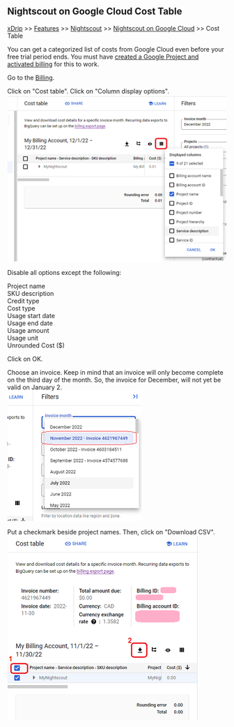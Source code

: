 ## Nightscout on Google Cloud Cost Table
[xDrip](../../README.md) >> [Features](../Features_page) >> [Nightscout](../Nightscout_page) >> [Nightscout on Google Cloud](./GoogleCloud) >> Cost Table  
  
You can get a categorized list of costs from Google Cloud even before your free trial period ends.  You must have [created a Google Project and activated billing](./NS_GCProject.md) for this to work.  
  
Go to the [Billing](./Billing.md).  
  
Click on "Cost table".  Click on "Column display options".  
![](./images/ColDisOpt.png)  
  
Disable all options except the following:  
  
Project name  
SKU description  
Credit type  
Cost type  
Usage start date  
Usage end date  
Usage amount  
Usage unit  
Unrounded Cost ($)  
  
Click on OK.  
  
Choose an invoice.  Keep in mind that an invoice will only become complete on the third day of the month.  So, the invoice for December, will not yet be valid on January 2.  
![](./images/ChooseInvoice.png)  
  
Put a checkmark beside project names.  Then, click on "Download CSV".  
![](./images/DL_Invoice.png)  
  
  
